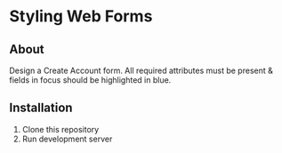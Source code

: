 # Styling Web Forms

## About
Design a Create Account form. All required attributes must be present & fields in focus should be highlighted in blue.

## Installation

1. Clone this repository
2. Run development server